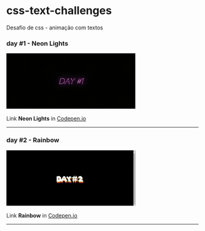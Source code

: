 # css-text-challenges

Desafio de css - animação com textos

### day #1 - Neon Lights

<img height="145em" src="https://github.com/DianaMartine/css-text-challenges/blob/main/css-text/assets/neon.gif">
<p>Link <strong>Neon Lights</strong> in <a href="https://codepen.io/dianamartine/pen/BaQOXGJ" target="_blank">Codepen.io</a>
<hr>

### day #2 - Rainbow

<img height="145em" src="https://github.com/DianaMartine/css-text-challenges/blob/main/css-text/assets/rainbow.gif">
<p>Link <strong>Rainbow</strong> in <a href="https://codepen.io/dianamartine/pen/vYyVmNm" target="_blank">Codepen.io</a>
<hr>
